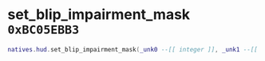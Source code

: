 # set_blip_impairment_mask `0xBC05EBB3`

```lua
natives.hud.set_blip_impairment_mask(_unk0 --[[ integer ]], _unk1 --[[ integer ]])
```